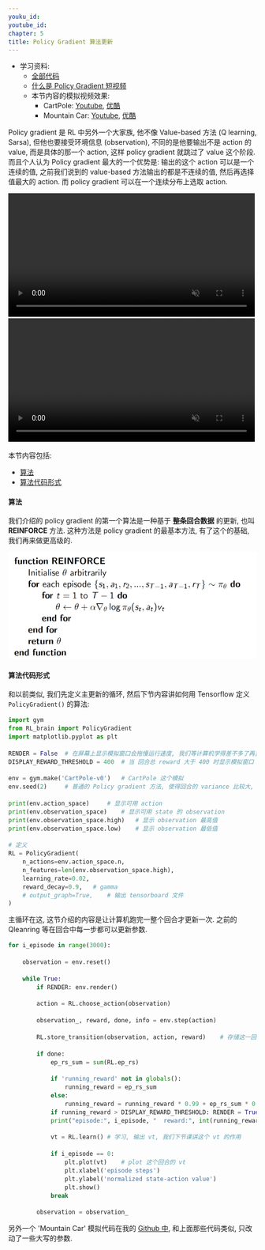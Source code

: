 ```yaml
---
youku_id: 
youtube_id: 
chapter: 5
title: Policy Gradient 算法更新
---
```


* 学习资料:
  * [全部代码](https://github.com/MorvanZhou/tutorials/tree/master/Reinforcement_learning_TUT/7_Policy_gradient_softmax)
  * [什么是 Policy Gradient 短视频](#)
  * 本节内容的模拟视频效果:
    * CartPole: [Youtube](https://www.youtube.com/watch?v=z2-hn7iCjP0), [优酷](http://v.youku.com/v_show/id_XMTg5NzgzNTk0NA==.html)
    * Mountain Car: [Youtube](https://www.youtube.com/watch?v=A8hXNykR0Fg), [优酷](http://v.youku.com/v_show/id_XMTg5NzgzNTk0NA==.html)

Policy gradient 是 RL 中另外一个大家族, 他不像 Value-based 方法 (Q learning, Sarsa), 但他也要接受环境信息 (observation),
不同的是他要输出不是 action 的 value, 而是具体的那一个 action, 这样 policy gradient 就跳过了 value 这个阶段. 而且个人认为 Policy gradient
最大的一个优势是: 输出的这个 action 可以是一个连续的值, 之前我们说到的 value-based 方法输出的都是不连续的值, 然后再选择值最大的 action.
而 policy gradient 可以在一个连续分布上选取 action.

<video width="500" controls loop autoplay muted>
  <source src="/static/results/rl/cartpole policy gradient softmax.mp4" type="video/mp4">
  Your browser does not support HTML5 video.
</video>

<video width="500" controls loop autoplay muted>
  <source src="/static/results/rl/mountaincar policy gradient softmax.mp4" type="video/mp4">
  Your browser does not support HTML5 video.
</video>

本节内容包括:

* [算法](#algorithm)
* [算法代码形式](#coding)


<h4 class="tut-h4-pad" id="algorithm">算法</h4>

我们介绍的 policy gradient 的第一个算法是一种基于 **整条回合数据** 的更新, 也叫 **REINFORCE** 方法.
这种方法是 policy gradient 的最基本方法, 有了这个的基础, 我们再来做更高级的.

<img class="course-image" src="/static/results/rl/5-1-1.png">

<h4 class="tut-h4-pad" id="coding">算法代码形式</h4>

和以前类似, 我们先定义主更新的循环, 然后下节内容讲如何用 Tensorflow 定义 `PolicyGradient()` 的算法:

```python
import gym
from RL_brain import PolicyGradient
import matplotlib.pyplot as plt

RENDER = False  # 在屏幕上显示模拟窗口会拖慢运行速度, 我们等计算机学得差不多了再显示模拟
DISPLAY_REWARD_THRESHOLD = 400  # 当 回合总 reward 大于 400 时显示模拟窗口

env = gym.make('CartPole-v0')   # CartPole 这个模拟
env.seed(2)     # 普通的 Policy gradient 方法, 使得回合的 variance 比较大, 所以我们选了一个好点的随机种子

print(env.action_space)     # 显示可用 action
print(env.observation_space)    # 显示可用 state 的 observation
print(env.observation_space.high)   # 显示 observation 最高值
print(env.observation_space.low)    # 显示 observation 最低值

# 定义
RL = PolicyGradient(
    n_actions=env.action_space.n,
    n_features=len(env.observation_space.high),
    learning_rate=0.02,
    reward_decay=0.9,   # gamma
    # output_graph=True,    # 输出 tensorboard 文件
)
```

主循环在这, 这节介绍的内容是让计算机跑完一整个回合才更新一次. 之前的 Qleanring 等在回合中每一步都可以更新参数.

```python
for i_episode in range(3000):

    observation = env.reset()

    while True:
        if RENDER: env.render()

        action = RL.choose_action(observation)

        observation_, reward, done, info = env.step(action)

        RL.store_transition(observation, action, reward)    # 存储这一回合的 transition

        if done:
            ep_rs_sum = sum(RL.ep_rs)

            if 'running_reward' not in globals():
                running_reward = ep_rs_sum
            else:
                running_reward = running_reward * 0.99 + ep_rs_sum * 0.01
            if running_reward > DISPLAY_REWARD_THRESHOLD: RENDER = True     # 判断是否显示模拟
            print("episode:", i_episode, "  reward:", int(running_reward))

            vt = RL.learn() # 学习, 输出 vt, 我们下节课讲这个 vt 的作用

            if i_episode == 0:
                plt.plot(vt)    # plot 这个回合的 vt
                plt.xlabel('episode steps')
                plt.ylabel('normalized state-action value')
                plt.show()
            break

        observation = observation_
```

另外一个 'Mountain Car' 模拟代码在我的 [Github 中](https://github.com/MorvanZhou/tutorials/blob/master/Reinforcement_learning_TUT/7_Policy_gradient_softmax/run_MountainCar.py),
和上面那些代码类似, 只改动了一些大写的参数.